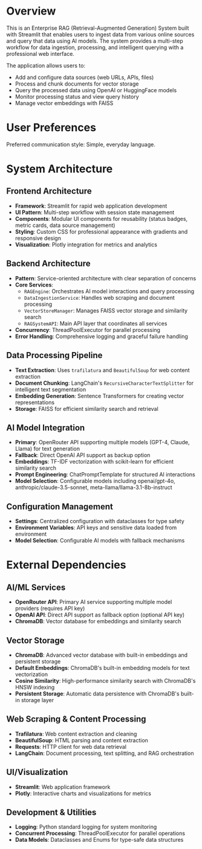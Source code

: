 # Overview

This is an Enterprise RAG (Retrieval-Augmented Generation) System built with Streamlit that enables users to ingest data from various online sources and query that data using AI models. The system provides a multi-step workflow for data ingestion, processing, and intelligent querying with a professional web interface.

The application allows users to:
- Add and configure data sources (web URLs, APIs, files)
- Process and chunk documents for vector storage
- Query the processed data using OpenAI or HuggingFace models
- Monitor processing status and view query history
- Manage vector embeddings with FAISS

# User Preferences

Preferred communication style: Simple, everyday language.

# System Architecture

## Frontend Architecture
- **Framework**: Streamlit for rapid web application development
- **UI Pattern**: Multi-step workflow with session state management
- **Components**: Modular UI components for reusability (status badges, metric cards, data source management)
- **Styling**: Custom CSS for professional appearance with gradients and responsive design
- **Visualization**: Plotly integration for metrics and analytics

## Backend Architecture
- **Pattern**: Service-oriented architecture with clear separation of concerns
- **Core Services**:
  - `RAGEngine`: Orchestrates AI model interactions and query processing
  - `DataIngestionService`: Handles web scraping and document processing
  - `VectorStoreManager`: Manages FAISS vector storage and similarity search
  - `RAGSystemAPI`: Main API layer that coordinates all services
- **Concurrency**: ThreadPoolExecutor for parallel processing
- **Error Handling**: Comprehensive logging and graceful failure handling

## Data Processing Pipeline
- **Text Extraction**: Uses `trafilatura` and `BeautifulSoup` for web content extraction
- **Document Chunking**: LangChain's `RecursiveCharacterTextSplitter` for intelligent text segmentation
- **Embedding Generation**: Sentence Transformers for creating vector representations
- **Storage**: FAISS for efficient similarity search and retrieval

## AI Model Integration
- **Primary**: OpenRouter API supporting multiple models (GPT-4, Claude, Llama) for text generation
- **Fallback**: Direct OpenAI API support as backup option
- **Embeddings**: TF-IDF vectorization with scikit-learn for efficient similarity search
- **Prompt Engineering**: ChatPromptTemplate for structured AI interactions
- **Model Selection**: Configurable models including openai/gpt-4o, anthropic/claude-3.5-sonnet, meta-llama/llama-3.1-8b-instruct

## Configuration Management
- **Settings**: Centralized configuration with dataclasses for type safety
- **Environment Variables**: API keys and sensitive data loaded from environment
- **Model Selection**: Configurable AI models with fallback mechanisms

# External Dependencies

## AI/ML Services
- **OpenRouter API**: Primary AI service supporting multiple model providers (requires API key)
- **OpenAI API**: Direct API support as fallback option (optional API key)
- **ChromaDB**: Vector database for embeddings and similarity search

## Vector Storage
- **ChromaDB**: Advanced vector database with built-in embeddings and persistent storage
- **Default Embeddings**: ChromaDB's built-in embedding models for text vectorization
- **Cosine Similarity**: High-performance similarity search with ChromaDB's HNSW indexing
- **Persistent Storage**: Automatic data persistence with ChromaDB's built-in storage layer

## Web Scraping & Content Processing
- **Trafilatura**: Web content extraction and cleaning
- **BeautifulSoup**: HTML parsing and content extraction
- **Requests**: HTTP client for web data retrieval
- **LangChain**: Document processing, text splitting, and RAG orchestration

## UI/Visualization
- **Streamlit**: Web application framework
- **Plotly**: Interactive charts and visualizations for metrics

## Development & Utilities
- **Logging**: Python standard logging for system monitoring
- **Concurrent Processing**: ThreadPoolExecutor for parallel operations
- **Data Models**: Dataclasses and Enums for type-safe data structures